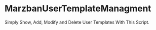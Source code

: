# MarzbanUserTemplateManagment
Simply Show, Add, Modify and Delete User Templates With This Script.
